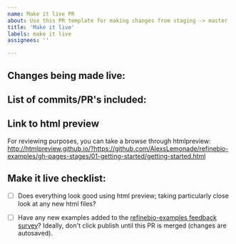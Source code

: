 ```yaml
---
name: Make it live PR
about: Use this PR template for making changes from staging -> master
title: 'Make it live'
labels: make it live
assignees: ''

---
```


## Changes being made live:

<!-- What overall changes are being included in this "make it live" PR and are they all ready to be made live? -->

## List of commits/PR's included:

<!-- List the staging commits/PR #'s are included PR? with a general and quick summary of what each does -->

## Link to html preview

For reviewing purposes, you can take a browse through htmlpreview: http://htmlpreview.github.io/?https://github.com/AlexsLemonade/refinebio-examples/gh-pages-stages/01-getting-started/getting-started.html

## Make it live checklist:

- [ ] Does everything look good using html preview; taking particularly close look at any new html files?

- [ ] Have any new examples added to the [refinebio-examples feedback survey](https://app.hubspot.com/forms/5187852/a50f293c-1ef4-4ee1-b7ee-c563afe2ad5c/performance)? Ideally, don't click publish until this PR is merged (changes are autosaved).
